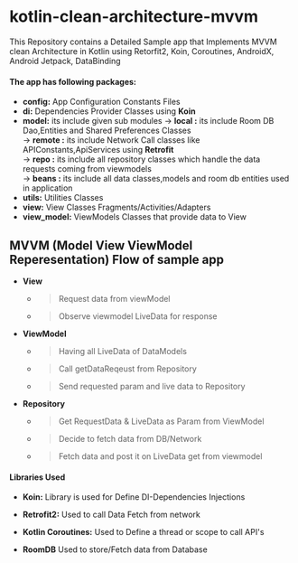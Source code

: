 # kotlin-clean-architecture-mvvm
This Repository contains a Detailed Sample app that Implements MVVM clean Architecture in Kotlin using
Retorfit2, Koin, Coroutines, AndroidX, Android Jetpack, DataBinding 

#### The app has following packages:

 - **config:** App Configuration Constants Files 
 - **di:** Dependencies Provider Classes using **Koin**
 - **model:** its include given sub modules 
   -> **local :** its include Room DB Dao,Entities and Shared Preferences Classes  
   -> **remote :** its include Network Call classes like APIConstants,ApiServices using **Retrofit**    
   -> **repo :** its include all repository classes which handle the data requests coming from viewmodels      
   -> **beans :** its include all data classes,models and room db entities used in application
 - **utils:** Utilities Classes 
 - **view:** View Classes Fragments/Activities/Adapters 
 - **view_model:** ViewModels Classes that provide data to View 

 
 
 
## MVVM (Model View ViewModel Reperesentation) Flow of sample app 

- **View** 
  - >  Request data from viewModel
  - >  Observe viewmodel LiveData for response  


- **ViewModel**  
  - > Having all LiveData of DataModels   
  - > Call getDataReqeust from Repository 
  - > Send requested param and live data to Repository  

- **Repository** 
  - > Get RequestData & LiveData as Param from ViewModel 
  - > Decide to fetch data from DB/Network 
  - > Fetch data and post it on LiveData get from viewmodel
            
  
#### Libraries Used   
- **Koin:**  Library is used for Define DI-Dependencies Injections

- **Retrofit2:** Used to call Data Fetch  from network

- **Kotlin Coroutines:** Used to Define a thread or scope to call API's 

- **RoomDB** Used to store/Fetch data from Database



